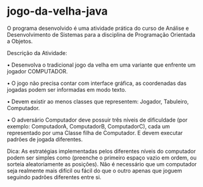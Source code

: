 # jogo-da-velha-java

O programa desenvolvido é uma atividade prática do curso de Análise e Desenvolvimento de Sistemas para a disciplina de Programação Orientada a Objetos.

Descrição da Atividade:

  •	Desenvolva o tradicional jogo da velha em uma variante que enfrente um jogador COMPUTADOR.
  
  •	O jogo não precisa contar com interface gráfica, as coordenadas das jogadas podem ser informadas em modo texto.
 
  •	Devem existir ao menos classes que representem: Jogador, Tabuleiro, Computador.
  
  •	O adversário Computador deve possuir três níveis de dificuldade (por exemplo: ComputadorA, ComputadorB, ComputadorC), cada um representado por uma Classe filha de Computador. E devem executar padrões de jogada diferentes.

Dica: As estratégias implementadas pelos diferentes níveis do computador podem ser simples como (preenche o primeiro espaço vazio em ordem, ou sorteia aleatoriamente as posições). Não é necessário que um computador seja realmente mais difícil ou fácil do que o outro apenas que joguem seguindo padrões diferentes entre si.
